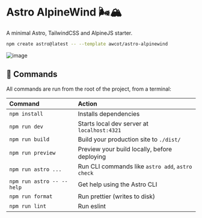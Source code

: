 # Astro AlpineWind 🌬️🏔️

A minimal Astro, TailwindCSS and AlpineJS starter.

```sh
npm create astro@latest -- --template awcot/astro-alpinewind
```

![image](https://github.com/user-attachments/assets/01c8c3fe-9b5f-4992-988a-8f098dde574b)

## 🧞 Commands

All commands are run from the root of the project, from a terminal:

| Command                   | Action                                           |
| :------------------------ | :----------------------------------------------- |
| `npm install`             | Installs dependencies                            |
| `npm run dev`             | Starts local dev server at `localhost:4321`      |
| `npm run build`           | Build your production site to `./dist/`          |
| `npm run preview`         | Preview your build locally, before deploying     |
| `npm run astro ...`       | Run CLI commands like `astro add`, `astro check` |
| `npm run astro -- --help` | Get help using the Astro CLI                     |
| `npm run format`          | Run prettier (writes to disk)                    |
| `npm run lint`            | Run eslint                                       |
